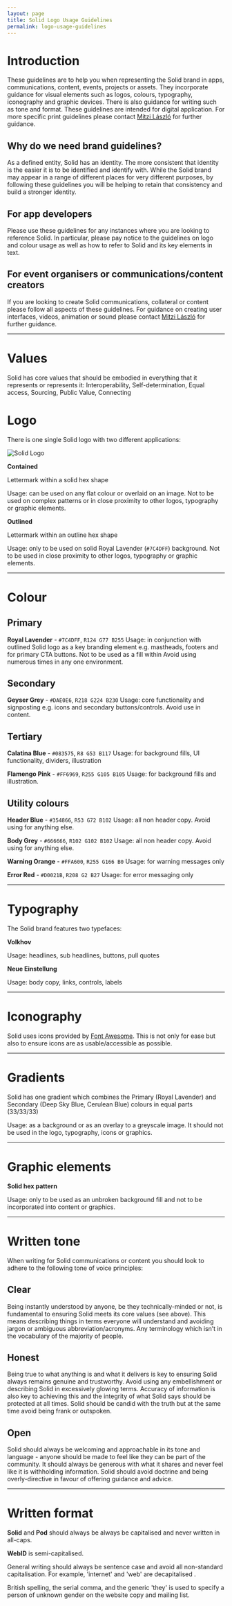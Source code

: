 ```yaml
---
layout: page
title: Solid Logo Usage Guidelines
permalink: logo-usage-guidelines
---
```


# Introduction

These guidelines are to help you when representing the Solid brand in apps, communications, content, events, projects or assets. They incorporate guidance for visual elements such as logos, colours, typography, iconography and graphic devices. There is also guidance for writing such as tone and format. These guidelines are intended for digital application. For more specific print guidelines please contact [Mitzi László](https://github.com/Mitzi-Laszlo) for further guidance.

Why do we need brand guidelines?
-
As a defined entity, Solid has an identity. The more consistent that identity is the easier it is to be identified and identify with. While the Solid brand may appear in a range of different places for very different purposes, by following these guidelines you will be helping to retain that consistency and build a stronger identity.

For app developers
-
Please use these guidelines for any instances where you are looking to reference Solid. In particular, please pay notice to the guidelines on logo and colour usage as well as how to refer to Solid and its key elements in text.

For event organisers or communications/content creators
-
If you are looking to create Solid communications, collateral or content please follow all aspects of these guidelines. For guidance on creating user interfaces, videos, animation or sound please contact [Mitzi László](https://github.com/Mitzi-Laszlo) for further guidance.
___

# Values

Solid has core values that should be embodied in everything that it represents or represents it: Interoperability, Self-determination, Equal access, Sourcing, Public Value, Connecting

# Logo

There is one single Solid logo with two different applications:

![Solid Logo](https://avatars3.githubusercontent.com/u/14262490?v=3&s=200)

**Contained**

Lettermark within a solid hex shape

Usage: can be used on any flat colour or overlaid on an image. Not to be used on complex patterns or in close proximity to other logos, typography or graphic elements.

**Outlined**

Lettermark within an outline hex shape

Usage: only to be used on solid Royal Lavender (`#7C4DFF`) background. Not to be used in close proximity to other logos, typography or graphic elements.
___

# Colour 

Primary
-
**Royal Lavender** - `#7C4DFF`, `R124 G77 B255`
Usage: in conjunction with outlined Solid logo as a key branding element e.g. mastheads, footers and for primary CTA buttons. Not to be used as a fill within Avoid using numerous times in any one environment. 

Secondary
-
**Geyser Grey** - `#DAE0E6`, `R218 G224 B230`
Usage: core functionality and signposting e.g. icons and secondary buttons/controls. Avoid use in content.

Tertiary
-
**Calatina Blue** - `#083575`, `R8 G53 B117`
Usage: for background fills, UI functionality, dividers, illustration

**Flamengo Pink** - `#FF6969`, `R255 G105 B105`
Usage: for background fills and illustration.

Utility colours
-
**Header Blue** - `#354866`, `R53 G72 B102`
Usage: all non header copy. Avoid using for anything else.

**Body Grey** - `#666666`, `R102 G102 B102`
Usage: all non header copy. Avoid using for anything else.

**Warning Orange** - `#FFA600`, `R255 G166 B0`
Usage: for warning messages only

**Error Red** - `#D0021B`, `R208 G2 B27`
Usage: for error messaging only
___

# Typography

The Solid brand features two typefaces:

**Volkhov**
 
Usage: headlines, sub headlines, buttons, pull quotes

**Neue Einstellung**
 
Usage: body copy, links, controls, labels
___

# Iconography

Solid uses icons provided by [Font Awesome](https://fontawesome.com). This is not only for ease but also to ensure icons are as usable/accessible as possible.
___

# Gradients

Solid has one gradient which combines the Primary (Royal Lavender) and Secondary (Deep Sky Blue, Cerulean Blue) colours in equal parts (33/33/33)

Usage: as a background or as an overlay to a greyscale image. It should not be used in the logo, typography, icons or graphics.
___

# Graphic elements

**Solid hex pattern**

Usage: only to be used as an unbroken background fill and not to be incorporated into content or graphics.
___

# Written tone

When writing for Solid communications or content you should look to adhere to the following tone of voice principles:

Clear
-
Being instantly understood by anyone, be they technically-minded or not, is fundamental to ensuring Solid meets its core values (see above). This means describing things in terms everyone will understand and avoiding jargon or ambiguous abbreviation/acronyms. Any  terminology which isn’t in the vocabulary of the majority of people.

Honest
-
Being true to what anything is and what it delivers is key to ensuring Solid always remains genuine and trustworthy. Avoid using any embellishment or describing Solid in excessively glowing terms. Accuracy of information is also key to achieving this and the integrity of what Solid says should be protected at all times. Solid should be candid with the truth but at the same time avoid being frank or outspoken.

Open
-
Solid should always be welcoming and approachable in its tone and language - anyone should be made to feel like they can be part of the community. It should always be generous with what it shares and never feel like it is withholding information. Solid should avoid doctrine and being overly-directive in favour of offering guidance and advice.
___

# Written format

**Solid** and **Pod** should always be always be capitalised and never written in all-caps.

**WebID** is semi-capitalised. 

General writing should always be sentence case and avoid all non-standard capitalisation. For example, 'internet' and 'web' are decapitalised . 

British spelling, the serial comma, and the generic 'they' is used to specify a person of unknown gender on the website copy and mailing list. 
